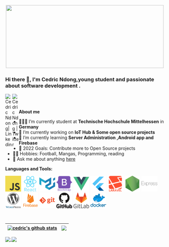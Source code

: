 <p align="center">
<img src="https://media.giphy.com/media/h408T6Y5GfmXBKW62l/giphy.gif" width="500px" height="200px">

### Hi there 👋, I'm Cedric Ndong,young student and passionate about software development .

<a href="https://www.linkedin.com/in/cedric-ndong-gomo-8915a4235/">
  <img align="left" alt="Cedric Ndong| Linkedin" width="22px" src="assets/linkedin.svg" />
</a>
<a href="https://twitter.com/NdongGomo">
  <img align="left" alt="Cedric Ndong | Twitter" width="21px" src="assets/twitter.svg" />
</a>

<br />
<br />

**About me**

- 👨🏿‍🎓 I’m currently student at **Technische Hochschule Mittelhessen** in **Germany**
- 🔭 I’m currently working on **IoT Hub & Some open source projects**
- 🌱 I’m currently learning **Server Administration ,Android app and Firebase**
- 👯 2022 Goals: Contribute more to Open Source projects
- 🧖‍♂️ Hobbies: Football, Mangas, Programming, reading
- 💬 Ask me about anything [here]()

**Languages and Tools:**  

<code><img height="50" src="https://raw.githubusercontent.com/github/explore/80688e429a7d4ef2fca1e82350fe8e3517d3494d/topics/javascript/javascript.png"></code>
<code><img height="50" src="https://raw.githubusercontent.com/devicons/devicon/master/icons/react/react-original-wordmark.svg"></code>
<code><img height="50" src="https://raw.githubusercontent.com/devicons/devicon/master/icons/materialui/materialui-original.svg"></code>
<code><img height="50" src="https://raw.githubusercontent.com/devicons/devicon/master/icons/bootstrap/bootstrap-plain-wordmark.svg"></code>
<code><img height="50" src="https://raw.githubusercontent.com/github/explore/80688e429a7d4ef2fca1e82350fe8e3517d3494d/topics/vue/vue.png"></code>
<code><img height="50" src="https://raw.githubusercontent.com/github/explore/80688e429a7d4ef2fca1e82350fe8e3517d3494d/topics/flutter/flutter.png"></code>
<code><img height="50" src="https://raw.githubusercontent.com/devicons/devicon/master/icons/laravel/laravel-plain-wordmark.svg"></code>
<code><img height="50" src="https://raw.githubusercontent.com/github/explore/80688e429a7d4ef2fca1e82350fe8e3517d3494d/topics/nodejs/nodejs.png"></code>
<code><img height="50" src="https://raw.githubusercontent.com/github/explore/80688e429a7d4ef2fca1e82350fe8e3517d3494d/topics/express/express.png"></code>
<code><img height="50" src="https://raw.githubusercontent.com/devicons/devicon/master/icons/wordpress/wordpress-original.svg"></code>
<code><img height="50" src="https://raw.githubusercontent.com/devicons/devicon/master/icons/firebase/firebase-plain-wordmark.svg"></code>
<code><img height="50" src="https://raw.githubusercontent.com/devicons/devicon/master/icons/git/git-plain-wordmark.svg"></code>
<code><img height="50" src="https://raw.githubusercontent.com/devicons/devicon/master/icons/github/github-original-wordmark.svg"></code>
<code><img height="50" src="https://raw.githubusercontent.com/devicons/devicon/master/icons/gitlab/gitlab-original-wordmark.svg"></code>
<code><img height="50" src="https://raw.githubusercontent.com/github/explore/80688e429a7d4ef2fca1e82350fe8e3517d3494d/topics/docker/docker.png"></code>

<br>

| <a href="https://github.com/cedricndong/github-readme-stats"><img align="center" src="https://github-readme-stats.vercel.app/api?username=cedricndong&show_icons=true&include_all_commits=true&theme=synthwave&hide_border=true" alt="cedric's github stats" /></a> | <a href="https://github.com/cedricndong/github-readme-stats"><img align="center" src="https://github-readme-stats.vercel.app/api/top-langs/?username=cedricndong&layout=compact&theme=buefy&hide_border=true" /></a> |
| ------------- | ------------- |

<a href="#">
  <img align="center" src="https://github-readme-stats.vercel.app/api/top-langs/?username=cedricndong&layout=compact&theme=synthwave" />
</a>
<a>
  <img align="center" src="https://github-readme-streak-stats.herokuapp.com/?user=cedricndong&theme=synthwave" />
</a>
<p />



